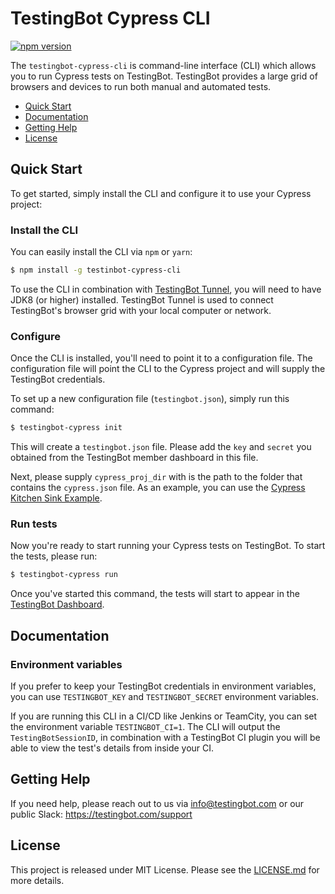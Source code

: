 # TestingBot Cypress CLI
[![npm version](https://badge.fury.io/js/testingbot-cypress-cli.svg)](https://badge.fury.io/js/testingbot-cypress-cli)

The `testingbot-cypress-cli` is command-line interface (CLI) which
allows you to run Cypress tests on TestingBot. TestingBot provides a 
large grid of browsers and devices to run both manual and automated tests.

-   [Quick Start](#quick-start)
-   [Documentation](#documentation)
-   [Getting Help](#getting-help)
-   [License](#license)

## Quick Start
To get started, simply install the CLI and configure it to use your Cypress project:

### Install the CLI

You can easily install the CLI via `npm` or `yarn`:

```bash
$ npm install -g testinbot-cypress-cli
```

To use the CLI in combination with [TestingBot Tunnel](https://testingbot.com/support/other/tunnel), you will need to have JDK8 (or higher) installed.
TestingBot Tunnel is used to connect TestingBot's browser grid with your local computer or network.

### Configure

Once the CLI is installed, you'll need to point it to a configuration file.
The configuration file will point the CLI to the Cypress project and will supply
the TestingBot credentials.

To set up a new configuration file (`testingbot.json`), simply run this command:

```bash
$ testingbot-cypress init
```

This will create a `testingbot.json` file. Please add the `key` and `secret` you obtained from the TestingBot member dashboard in this file.

Next, please supply `cypress_proj_dir` with is the path to the folder that contains the `cypress.json` file.
As an example, you can use the [Cypress Kitchen Sink Example](https://github.com/cypress-io/cypress-example-kitchensink).

### Run tests

Now you're ready to start running your Cypress tests on TestingBot.
To start the tests, please run:
```bash
$ testingbot-cypress run
```

Once you've started this command, the tests will start to appear in the [TestingBot Dashboard](https://testingbot.com/members).

## Documentation

### Environment variables

If you prefer to keep your TestingBot credentials in environment variables, you can use `TESTINGBOT_KEY` and `TESTINGBOT_SECRET` environment variables.

If you are running this CLI in a CI/CD like Jenkins or TeamCity, you can set the
environment variable `TESTINGBOT_CI=1`. The CLI will output the `TestingBotSessionID`, in combination
with a TestingBot CI plugin you will be able to view the test's details from inside your CI.

## Getting Help

If you need help, please reach out to us via info@testingbot.com or our public Slack: https://testingbot.com/support

## License

This project is released under MIT License. Please see the
[LICENSE.md](LICENSE.md) for more details.

